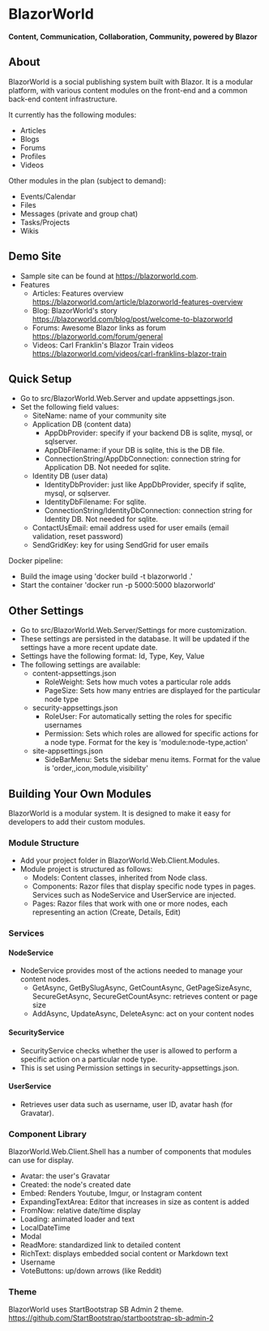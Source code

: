 # BlazorWorld
**Content, Communication, Collaboration, Community, powered by Blazor**

## About

BlazorWorld is a social publishing system built with Blazor. It is a modular platform, with various content modules on the front-end and a common back-end content infrastructure.

It currently has the following modules:
- Articles
- Blogs
- Forums
- Profiles
- Videos

Other modules in the plan (subject to demand):
- Events/Calendar
- Files
- Messages (private and group chat)
- Tasks/Projects
- Wikis

## Demo Site

- Sample site can be found at https://blazorworld.com.
- Features
  - Articles: Features overview https://blazorworld.com/article/blazorworld-features-overview
  - Blog: BlazorWorld's story https://blazorworld.com/blog/post/welcome-to-blazorworld
  - Forums: Awesome Blazor links as forum https://blazorworld.com/forum/general
  - Videos: Carl Franklin's Blazor Train videos https://blazorworld.com/videos/carl-franklins-blazor-train

## Quick Setup

- Go to src/BlazorWorld.Web.Server and update appsettings.json.
- Set the following field values:
  - SiteName: name of your community site
  - Application DB (content data)
    - AppDbProvider: specify if your backend DB is sqlite, mysql, or sqlserver.
    - AppDbFilename: if your DB is sqlite, this is the DB file.
    - ConnectionString/AppDbConnection: connection string for Application DB. Not needed for sqlite.
  - Identity DB (user data) 
    - IdentityDbProvider: just like AppDbProvider, specify if sqlite, mysql, or sqlserver.
    - IdentityDbFilename: For sqlite.
    - ConnectionString/IdentityDbConnection: connection string for Identity DB. Not needed for sqlite.
  - ContactUsEmail: email address used for user emails (email validation, reset password)
  - SendGridKey: key for using SendGrid for user emails

Docker pipeline:
- Build the image using 'docker build -t blazorworld .'
- Start the container 'docker run -p 5000:5000 blazorworld'

## Other Settings

- Go to src/BlazorWorld.Web.Server/Settings for more customization.
- These settings are persisted in the database. It will be updated if the settings have a more recent update date.
- Settings have the following format: Id, Type, Key, Value
- The following settings are available:
  - content-appsettings.json
    - RoleWeight: Sets how much votes a particular role adds
    - PageSize: Sets how many entries are displayed for the particular node type
  - security-appsettings.json
    - RoleUser: For automatically setting the roles for specific usernames
    - Permission: Sets which roles are allowed for specific actions for a node type. Format for the key is 'module:node-type,action'
  - site-appsettings.json
    - SideBarMenu: Sets the sidebar menu items. Format for the value is 'order,,icon,module,visibility'

## Building Your Own Modules

BlazorWorld is a modular system. It is designed to make it easy for developers to add their custom modules.

### Module Structure

- Add your project folder in BlazorWorld.Web.Client.Modules.
- Module project is structured as follows:
  - Models: Content classes, inherited from Node class.
  - Components: Razor files that display specific node types in pages. Services such as NodeService and UserService are injected.
  - Pages: Razor files that work with one or more nodes, each representing an action (Create, Details, Edit)

### Services

#### NodeService

- NodeService provides most of the actions needed to manage your content nodes.
  - GetAsync, GetBySlugAsync, GetCountAsync, GetPageSizeAsync, SecureGetAsync, SecureGetCountAsync: retrieves content or page size
  - AddAsync, UpdateAsync, DeleteAsync: act on your content nodes

#### SecurityService

- SecurityService checks whether the user is allowed to perform a specific action on a particular node type.
- This is set using Permission settings in security-appsettings.json.

#### UserService

- Retrieves user data such as username, user ID, avatar hash (for Gravatar).

### Component Library

BlazorWorld.Web.Client.Shell has a number of components that modules can use for display.

- Avatar: the user's Gravatar
- Created: the node's created date
- Embed: Renders Youtube, Imgur, or Instagram content
- ExpandingTextArea: Editor that increases in size as content is added
- FromNow: relative date/time display
- Loading: animated loader and text
- LocalDateTime
- Modal
- ReadMore: standardized link to detailed content
- RichText: displays embedded social content or Markdown text
- Username
- VoteButtons: up/down arrows (like Reddit)

### Theme

BlazorWorld uses StartBootstrap SB Admin 2 theme. https://github.com/StartBootstrap/startbootstrap-sb-admin-2
